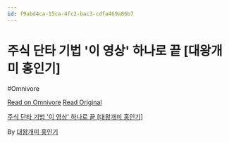 ```yaml
---
id: f9abd4ca-15ca-4fc2-bac3-cdfa469a86b7
---
```


# 주식 단타 기법 '이 영상' 하나로 끝 [대왕개미 홍인기]
#Omnivore
 
[Read on Omnivore](https://omnivore.app/me/https-youtube-com-watch-v-q-bch-p-3-yns-zw-193271d41c5)
[Read Original](https://youtube.com/watch?v=qBchP3YNSZw)
 
[주식 단타 기법 '이 영상' 하나로 끝 \[대왕개미 홍인기\]](https://youtube.com/watch?v=qBchP3YNSZw)

By [대왕개미 홍인기](https://www.youtube.com/@%EB%8C%80%EC%99%95%EA%B0%9C%EB%AF%B8%ED%99%8D%EC%9D%B8%EA%B8%B0)